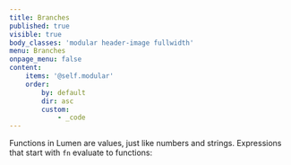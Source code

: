 ```yaml
---
title: Branches
published: true
visible: true
body_classes: 'modular header-image fullwidth'
menu: Branches
onpage_menu: false
content:
    items: '@self.modular'
    order:
        by: default
        dir: asc
        custom:
            - _code
---
```


Functions in Lumen are values, just like numbers and strings. Expressions that start with `fn` evaluate to functions:
